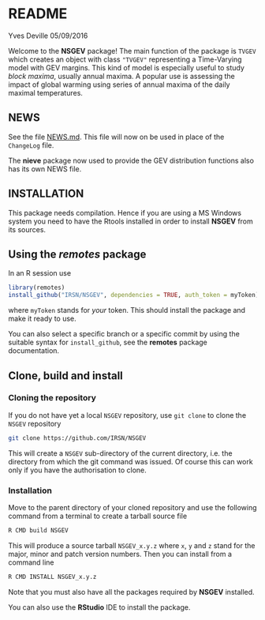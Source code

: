 README
================
Yves Deville
05/09/2016

Welcome to the **NSGEV** package! The main function of the package is
`TVGEV` which creates an object with class `"TVGEV"` representing a
Time-Varying model with GEV margins. This kind of model is especially
useful to study *block maxima*, usually annual maxima. A popular use is
assessing the impact of global warming using series of annual maxima of
the daily maximal temperatures.

## NEWS

See the file [NEWS.md](https://github.com/IRSN/NSGEV/blob/main/NEWS.md).
This file will now on be used in place of the `ChangeLog` file.

The **nieve** package now used to provide the GEV distribution functions
also has its own NEWS file.

## INSTALLATION

This package needs compilation. Hence if you are using a MS Windows
system you need to have the Rtools installed in order to install
**NSGEV** from its sources.

## Using the *remotes* package

In an R session use

``` r
library(remotes)
install_github("IRSN/NSGEV", dependencies = TRUE, auth_token = myToken)
```

where `myToken` stands for *your* token. This should install the package
and make it ready to use.

You can also select a specific branch or a specific commit by using the
suitable syntax for `install_github`, see the **remotes** package
documentation.

## Clone, build and install

### Cloning the repository

If you do not have yet a local `NSGEV` repository, use `git clone` to
clone the `NSGEV` repository

``` bash
git clone https://github.com/IRSN/NSGEV
```

This will create a `NSGEV` sub-directory of the current directory,
i.e. the directory from which the git command was issued. Of course this
can work only if you have the authorisation to clone.

### Installation

Move to the parent directory of your cloned repository and use the
following command from a terminal to create a tarball source file

``` bash
R CMD build NSGEV
```

This will produce a source tarball `NSGEV_x.y.z` where `x`, `y` and `z`
stand for the major, minor and patch version numbers. Then you can
install from a command line

``` bash
R CMD INSTALL NSGEV_x.y.z
```

Note that you must also have all the packages required by **NSGEV**
installed.

You can also use the **RStudio** IDE to install the package.
